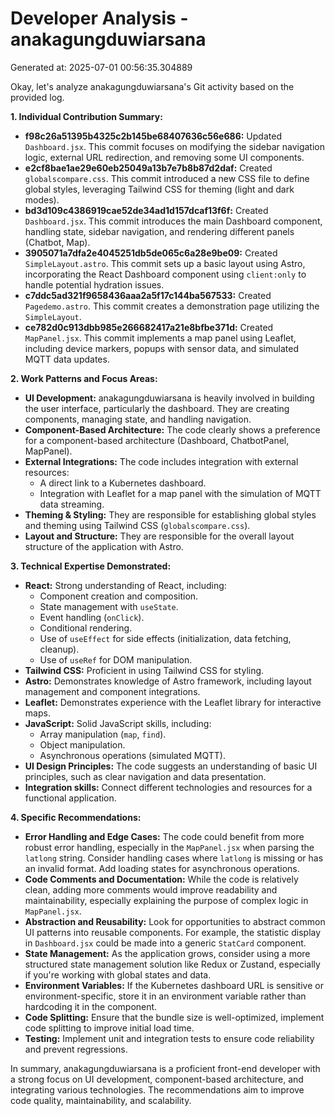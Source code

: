 # Developer Analysis - anakagungduwiarsana
Generated at: 2025-07-01 00:56:35.304889

Okay, let's analyze anakagungduwiarsana's Git activity based on the provided log.

**1. Individual Contribution Summary:**

*   **f98c26a51395b4325c2b145be68407636c56e686:** Updated `Dashboard.jsx`. This commit focuses on modifying the sidebar navigation logic, external URL redirection, and removing some UI components.
*   **e2cf8bae1ae29e60eb25049a13b7e7b8b87d2daf:** Created `globalscompare.css`. This commit introduced a new CSS file to define global styles, leveraging Tailwind CSS for theming (light and dark modes).
*   **bd3d109c4386919cae52de34ad1d157dcaf13f6f:** Created `Dashboard.jsx`. This commit introduces the main Dashboard component, handling state, sidebar navigation, and rendering different panels (Chatbot, Map).
*   **3905071a7dfa2e4045251db5de065c6a28e9be09:** Created `SimpleLayout.astro`. This commit sets up a basic layout using Astro, incorporating the React Dashboard component using `client:only` to handle potential hydration issues.
*   **c7ddc5ad321f9658436aaa2a5f17c144ba567533:** Created `Pagedemo.astro`. This commit creates a demonstration page utilizing the `SimpleLayout`.
*   **ce782d0c913dbb985e266682417a21e8bfbe371d:** Created `MapPanel.jsx`. This commit implements a map panel using Leaflet, including device markers, popups with sensor data, and simulated MQTT data updates.

**2. Work Patterns and Focus Areas:**

*   **UI Development:** anakagungduwiarsana is heavily involved in building the user interface, particularly the dashboard. They are creating components, managing state, and handling navigation.
*   **Component-Based Architecture:** The code clearly shows a preference for a component-based architecture (Dashboard, ChatbotPanel, MapPanel).
*   **External Integrations:** The code includes integration with external resources:
    *   A direct link to a Kubernetes dashboard.
    *   Integration with Leaflet for a map panel with the simulation of MQTT data streaming.
*   **Theming & Styling:** They are responsible for establishing global styles and theming using Tailwind CSS (`globalscompare.css`).
*   **Layout and Structure:** They are responsible for the overall layout structure of the application with Astro.

**3. Technical Expertise Demonstrated:**

*   **React:** Strong understanding of React, including:
    *   Component creation and composition.
    *   State management with `useState`.
    *   Event handling (`onClick`).
    *   Conditional rendering.
    *   Use of `useEffect` for side effects (initialization, data fetching, cleanup).
    *   Use of `useRef` for DOM manipulation.
*   **Tailwind CSS:** Proficient in using Tailwind CSS for styling.
*   **Astro:** Demonstrates knowledge of Astro framework, including layout management and component integrations.
*   **Leaflet:** Demonstrates experience with the Leaflet library for interactive maps.
*   **JavaScript:** Solid JavaScript skills, including:
    *   Array manipulation (`map`, `find`).
    *   Object manipulation.
    *   Asynchronous operations (simulated MQTT).
*   **UI Design Principles:** The code suggests an understanding of basic UI principles, such as clear navigation and data presentation.
*   **Integration skills:** Connect different technologies and resources for a functional application.

**4. Specific Recommendations:**

*   **Error Handling and Edge Cases:** The code could benefit from more robust error handling, especially in the `MapPanel.jsx` when parsing the `latlong` string.  Consider handling cases where `latlong` is missing or has an invalid format.  Add loading states for asynchronous operations.
*   **Code Comments and Documentation:** While the code is relatively clean, adding more comments would improve readability and maintainability, especially explaining the purpose of complex logic in `MapPanel.jsx`.
*   **Abstraction and Reusability:**  Look for opportunities to abstract common UI patterns into reusable components.  For example, the statistic display in `Dashboard.jsx` could be made into a generic `StatCard` component.
*   **State Management:** As the application grows, consider using a more structured state management solution like Redux or Zustand, especially if you're working with global states and data.
*   **Environment Variables:**  If the Kubernetes dashboard URL is sensitive or environment-specific, store it in an environment variable rather than hardcoding it in the component.
*   **Code Splitting:** Ensure that the bundle size is well-optimized, implement code splitting to improve initial load time.
*   **Testing:**  Implement unit and integration tests to ensure code reliability and prevent regressions.

In summary, anakagungduwiarsana is a proficient front-end developer with a strong focus on UI development, component-based architecture, and integrating various technologies. The recommendations aim to improve code quality, maintainability, and scalability.
